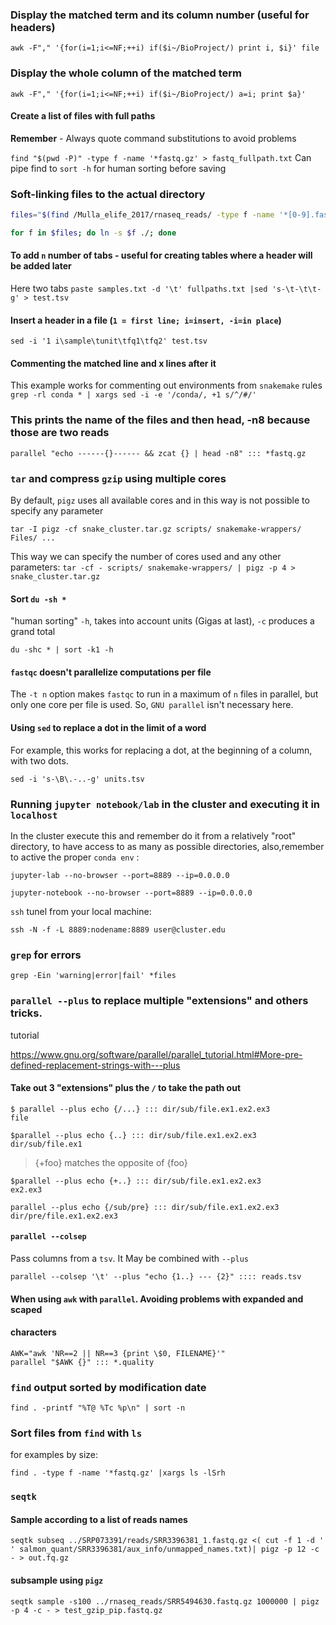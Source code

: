 ### Display the matched term and its column number (useful for headers)

`awk -F"," '{for(i=1;i<=NF;++i) if($i~/BioProject/) print i, $i}' file`

### Display the whole column of the matched term
`awk -F"," '{for(i=1;i<=NF;++i) if($i~/BioProject/) a=i; print $a}'`

#### Create a list of files with full paths

**Remember** - Always quote command substitutions to avoid problems

`find "$(pwd -P)" -type f -name '*fastq.gz' > fastq_fullpath.txt` Can pipe find to
`sort -h` for human sorting before saving

### Soft-linking files to the actual directory 

```bash
files="$(find /Mulla_elife_2017/rnaseq_reads/ -type f -name '*[0-9].fastq.gz')"

for f in $files; do ln -s $f ./; done
```

#### To add `n` number of tabs - useful for creating tables where a header will be added later

Here two tabs
`paste samples.txt -d '\t' fullpaths.txt |sed 's-\t-\t\t-g' > test.tsv`

#### Insert a header in a file (`1 = first line; i=insert, -i=in place`)
`sed -i '1 i\sample\tunit\tfq1\tfq2' test.tsv`

#### Commenting the matched line and x lines after it
This example works for commenting out environments from `snakemake` rules
`grep -rl conda * | xargs sed -i -e '/conda/, +1 s/^/#/'`

### This prints the name of the files and then head, -n8 because those are two reads

`parallel "echo ------{}------ && zcat {} | head -n8" ::: *fastq.gz`

### `tar` and compress `gzip` using multiple cores

By default, `pigz` uses all available cores and in this way is not possible
to specify any parameter

`tar -I pigz -cf snake_cluster.tar.gz scripts/ snakemake-wrappers/ Files/ ...`

This way we can specify the number of cores used and any other parameters:
`tar -cf - scripts/ snakemake-wrappers/ | pigz -p 4 > snake_cluster.tar.gz`

#### Sort `du -sh *`

"human sorting" `-h`, takes into account units (Gigas at last), `-c` produces a
grand total

`du -shc * | sort -k1 -h` 

#### `fastqc` doesn't parallelize computations per file

The `-t n` option makes `fastqc` to run in a maximum of `n` files in parallel,
but only one core per file is used. So, `GNU parallel` isn't necessary here.


#### Using `sed` to replace a dot in the limit of a word
For example, this works for replacing a dot, at the beginning of a column, with two dots.

`sed -i 's-\B\.-..-g' units.tsv `

### Running `jupyter notebook/lab` in the cluster and executing it in `localhost`

In the cluster execute this and remember do it from a relatively "root"
directory, to have access to as many as possible directories,
also,remember to active the proper `conda env` :

```
jupyter-lab --no-browser --port=8889 --ip=0.0.0.0

jupyter-notebook --no-browser --port=8889 --ip=0.0.0.0
```
`ssh` tunel from your local machine:

`ssh -N -f -L 8889:nodename:8889 user@cluster.edu`

### `grep` for errors

`grep -Ein 'warning|error|fail' *files`


### `parallel --plus` to replace multiple "extensions" and others tricks.

tutorial

<https://www.gnu.org/software/parallel/parallel_tutorial.html#More-pre-defined-replacement-strings-with---plus>

#### Take out 3 "extensions" plus the `/` to take the path out
```
$ parallel --plus echo {/...} ::: dir/sub/file.ex1.ex2.ex3
file
```

```
$parallel --plus echo {..} ::: dir/sub/file.ex1.ex2.ex3
dir/sub/file.ex1
```
> {+foo} matches the opposite of {foo}
```
$parallel --plus echo {+..} ::: dir/sub/file.ex1.ex2.ex3
ex2.ex3
```

```
parallel --plus echo {/sub/pre} ::: dir/sub/file.ex1.ex2.ex3
dir/pre/file.ex1.ex2.ex3
```


#### `parallel --colsep`

Pass columns from a `tsv`. It May be combined with `--plus`

`parallel --colsep '\t' --plus "echo {1..} --- {2}" :::: reads.tsv`


#### When using `awk` with `parallel`. Avoiding problems with expanded and scaped 
#### characters



```
AWK="awk 'NR==2 || NR==3 {print \$0, FILENAME}'"
parallel "$AWK {}" ::: *.quality
```

### `find` output sorted by modification date

`find . -printf "%T@ %Tc %p\n" | sort -n`

### Sort files from `find` with `ls`
for examples by size:

`find . -type f -name '*fastq.gz' |xargs ls -lSrh`

### `seqtk`

#### Sample according to a list of reads names

`seqtk subseq ../SRP073391/reads/SRR3396381_1.fastq.gz <( cut -f 1 -d ' '
salmon_quant/SRR3396381/aux_info/unmapped_names.txt)| pigz -p 12 -c - >
out.fq.gz`

#### subsample using `pigz`

`seqtk sample -s100 ../rnaseq_reads/SRR5494630.fastq.gz 1000000 | pigz -p 4 -c - > test_gzip_pip.fastq.gz`
